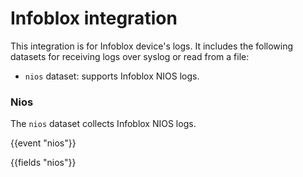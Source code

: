 # Infoblox integration

This integration is for Infoblox device's logs. It includes the following
datasets for receiving logs over syslog or read from a file:
- `nios` dataset: supports Infoblox NIOS logs.

### Nios

The `nios` dataset collects Infoblox NIOS logs.

{{event "nios"}}

{{fields "nios"}}
